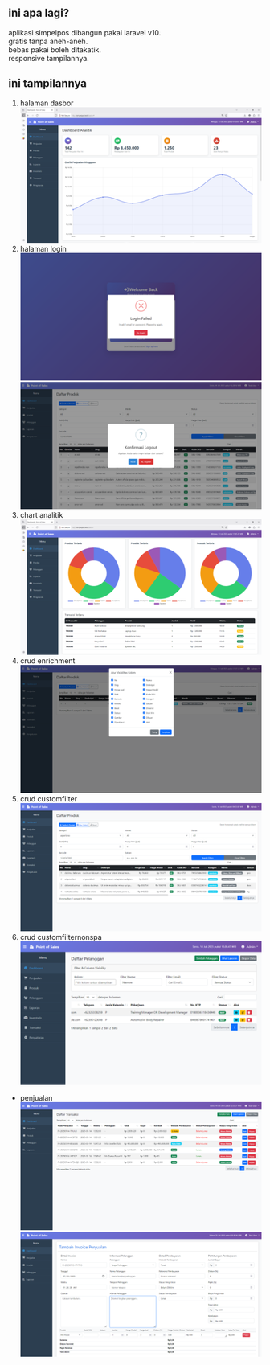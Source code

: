 ## ini apa lagi?
aplikasi simpelpos dibangun pakai laravel v10.
<br>
gratis tanpa aneh-aneh. 
<br>
bebas pakai boleh ditakatik.
<br>
responsive tampilannya.

## ini tampilannya

1. halaman dasbor
![dasbor](/docs/dasbor.png)
2. halaman login
![login](/docs/loginkonfirm.png)
![login](/docs/logoutkonfirm.png)
3. chart analitik
![analitik](/docs/analitik.png)
4. crud enrichment
![analitik](/docs/crudenrichment.png)
5. crud customfilter
![analitik](/docs/crudcustomfilter.png)
6. crud customfilternonspa
![analitik](/docs/crudcustomfilternospa.png)
- penjualan
![analitik](/docs/tpenjualan.png)
![analitik](/docs/tpenjualanenrichment.png)